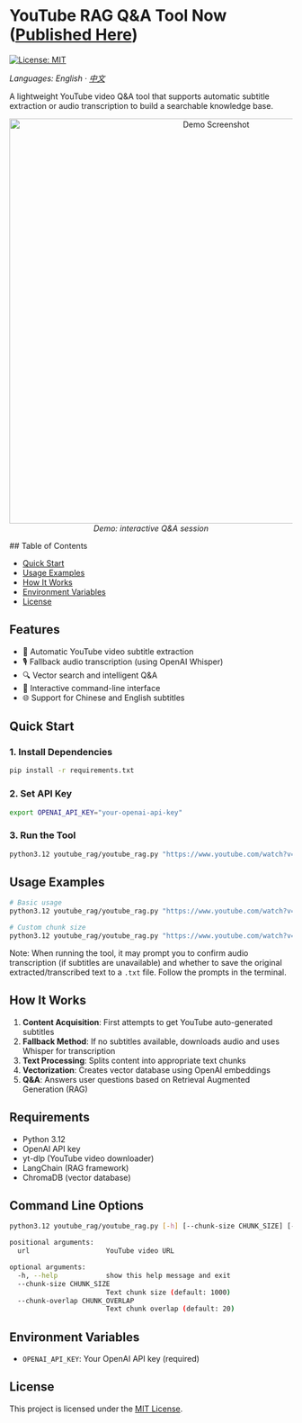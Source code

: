# YouTube RAG Q&A Tool Now ([Published Here](https://2792e7450d4da87793.gradio.live/))

[![License: MIT](https://img.shields.io/badge/License-MIT-yellow.svg)](./LICENSE)

_Languages: English · [中文](./README.zh-CN.md)_

A lightweight YouTube video Q&A tool that supports automatic subtitle extraction or audio transcription to build a searchable knowledge base.

<p align="center">
	<img src="./images/Demo.png" alt="Demo Screenshot" width="720" />
	<br/>
	<em>Demo: interactive Q&amp;A session</em>
</p>
## Table of Contents

- [Quick Start](#quick-start)
- [Usage Examples](#usage-examples)
- [How It Works](#how-it-works)
- [Environment Variables](#environment-variables)
- [License](#license)

## Features

- 🎥 Automatic YouTube video subtitle extraction
- 🎙️ Fallback audio transcription (using OpenAI Whisper)
- 🔍 Vector search and intelligent Q&A
- 💬 Interactive command-line interface
- 🌐 Support for Chinese and English subtitles

## Quick Start

### 1. Install Dependencies

```bash
pip install -r requirements.txt
```

### 2. Set API Key

```bash
export OPENAI_API_KEY="your-openai-api-key"
```

### 3. Run the Tool

```bash
python3.12 youtube_rag/youtube_rag.py "https://www.youtube.com/watch?v=VIDEO_ID"
```

## Usage Examples


```bash
# Basic usage
python3.12 youtube_rag/youtube_rag.py "https://www.youtube.com/watch?v=dQw4w9WgXcQ"

# Custom chunk size
python3.12 youtube_rag/youtube_rag.py "https://www.youtube.com/watch?v=dQw4w9WgXcQ" --chunk-size 1500 --chunk-overlap 50
```

Note: When running the tool, it may prompt you to confirm audio transcription (if subtitles are unavailable) and whether to save the original extracted/transcribed text to a `.txt` file. Follow the prompts in the terminal.

## How It Works

1. **Content Acquisition**: First attempts to get YouTube auto-generated subtitles
2. **Fallback Method**: If no subtitles available, downloads audio and uses Whisper for transcription
3. **Text Processing**: Splits content into appropriate text chunks
4. **Vectorization**: Creates vector database using OpenAI embeddings
5. **Q&A**: Answers user questions based on Retrieval Augmented Generation (RAG)



## Requirements

- Python 3.12
- OpenAI API key
- yt-dlp (YouTube video downloader)
- LangChain (RAG framework)
- ChromaDB (vector database)

## Command Line Options

```bash
python3.12 youtube_rag/youtube_rag.py [-h] [--chunk-size CHUNK_SIZE] [--chunk-overlap CHUNK_OVERLAP] url

positional arguments:
  url                   YouTube video URL

optional arguments:
  -h, --help            show this help message and exit
  --chunk-size CHUNK_SIZE
                        Text chunk size (default: 1000)
  --chunk-overlap CHUNK_OVERLAP
                        Text chunk overlap (default: 20)
```

## Environment Variables

- `OPENAI_API_KEY`: Your OpenAI API key (required)

## License

This project is licensed under the [MIT License](./LICENSE).

